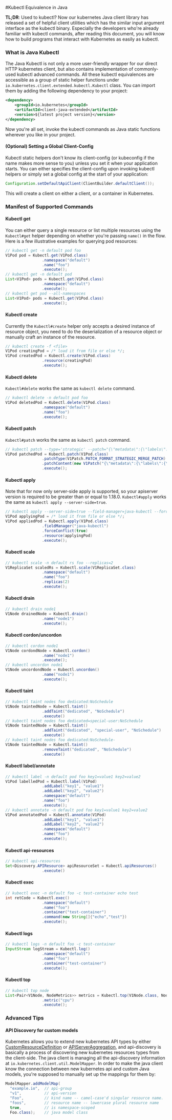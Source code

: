 #Kubectl Equivalence in Java

__TL;DR__: Used to kubectl? Now our kubernetes Java client library has released a set of 
helpful client utilities which has the similar input argument interface as the kubectl binary.
Especially the developers who're already familiar with kubectl commands, after reading this 
document, you will know how to build programs that interact with Kubernetes as easily as kubectl.


### What is Java Kubectl

The Java Kubectl is not only a more user-friendly wrapper for our direct HTTP kubernetes client,
but also contains implementation of commonly-used kubectl advanced commands. All these kubectl 
equivalences are accessible as a group of static helper functions under `io.kubernetes.client.extended.kubectl.Kubectl` 
class. You can import them by adding the following dependency to your project:

```xml
<dependency>
	<groupId>io.kubernetes</groupId>
	<artifactId>client-java-extended</artifactId>
	<version>${latest project version}</version>
</dependency>
```

Now you're all set, invoke the kubectl commands as Java static functions wherever you like in 
your project.

#### (Optional) Setting a Global Client-Config

Kubectl static helpers don't know its client-config (or kubeconfig if the name makes more sense to 
you) unless you set it when your application starts. You can either specifies the client-config upon 
invoking kubectl helpers or simply set a global config at the start of your application:

```java
Configuration.setDefaultApiClient(ClientBuilder.defaultClient());
```

This will create a client on either a client, or a container in Kubernetes.

### Manifest of Supported Commands 


#### Kubectl get

You can either query a single resource or list multiple resources using the `Kubectl#get` helper depending
on whether you're passing `name()` in the flow. Here is a few illustrative examples for querying pod 
resources:

```java
// kubectl get -n default pod foo
V1Pod pod = Kubectl.get(V1Pod.class)
                .namespace("default")
                .name("foo")
                .execute();
// kubectl get -n default pod
List<V1Pod> pods = Kubectl.get(V1Pod.class)
                .namespace("default")
                .execute();
// kubectl get pod --all-namespaces
List<V1Pod> pods = Kubectl.get(V1Pod.class)
                .execute();
```

#### Kubectl create

Currently the `Kubectl#create` helper only accepts a desired instance of resource object, you need to do the 
deserialization of a resource object or manually craft an instance of the resource.

```java
// kubectl create -f <file>
V1Pod creatingPod = /* load it from file or else */;
V1Pod createdPod = Kubectl.create(V1Pod.class)
                .resource(creatingPod)
                .execute();
```

#### Kubectl delete

`Kubectl#delete` works the same as `kubectl delete` command.

```java
// kubectl delete -n default pod foo
V1Pod deletedPod = Kubectl.delete(V1Pod.class)
                .namespace("default")
                .name("foo")
                .execute();
```

#### Kubectl patch

`Kubectl#patch` works the same as `kubectl patch` command.

```java
// kubectl patch --type='strategic' --patch="{\"metadata\":{\"labels\":{\"foo\":\"bar\"}}"
V1Pod patchedPod = Kubectl.patch(V1Pod.class)
                .patchType(V1Patch.PATCH_FORMAT_STRATEGIC_MERGE_PATCH)
                .patchContent(new V1Patch("{\"metadata\":{\"labels\":{\"foo\":\"bar\"}}"))
                .execute();
```

#### Kubectl apply

Note that for now only server-side apply is supported, so your apiserver version is required to
be greater than or equal to 1.18.0. `Kubectl#apply` works the same as `kubectl apply --server-side=true`.

```java
// kubectl apply --server-side=true --field-manager=java-kubectl --force-conflict=true -f <file>
V1Pod applyingPod = /* load it from file or else */;
V1Pod appliedPod = Kubectl.apply(V1Pod.class)
                .fieldManager("java-kubectl")
                .forceConflict(true)
                .resource(applyingPod)
                .execute();
```

#### Kubectl scale

```java
// kubectl scale -n default rs foo --replicas=2
V1ReplicaSet scaledRs = Kubectl.scale(V1ReplicaSet.class)
                .namespace("default")
                .name("foo")
                .replicas(2)
                .execute();
```


#### Kubectl drain

```java
// kubectl drain node1
V1Node drainedNode = Kubectl.drain()
                .name("node1")
                .execute();
```


#### Kubectl cordon/uncordon

```java
// kubectl cordon node1
V1Node cordondNode = Kubectl.cordon()
                .name("node1")
                .execute();
// kubectl uncordon node1
V1Node uncordondNode = Kubectl.uncordon()
                .name("node1")
                .execute();
```

#### Kubectl taint

```java
// kubectl taint nodes foo dedicated:NoSchedule
V1Node taintedNode = Kubectl.taint()
                .addTaint("dedicated", "NoSchedule")
                .execute()
// kubectl taint nodes foo dedicated=special-user:NoSchedule
V1Node taintedNode = Kubectl.taint()
                .addTaint("dedicated", "special-user", "NoSchedule")
                .execute()
// kubectl taint nodes foo dedicated:NoSchedule-
V1Node taintedNode = Kubectl.taint()
                .removeTaint("dedicated", "NoSchedule")
                .execute()
```



#### Kubectl label/annotate

```java
// kubectl label -n default pod foo key1=value1 key2=value2
V1Pod labelledPod = Kubectl.label(V1Pod)
                .addLabel("key1", "value1")
                .addLabel("key2", "value2")
                .namespace("default")
                .name("foo")
                .execute();
// kubectl annotate -n default pod foo key1=value1 key2=value2
V1Pod annotatedPod = Kubectl.annotate(V1Pod)
                .addLabel("key1", "value1")
                .addLabel("key2", "value2")
                .namespace("default")
                .name("foo")
                .execute();
```

#### Kubectl api-resources

```java
// kubectl api-resources
Set<Discovery.APIResource> apiResourceSet = Kubectl.apiResources()
                .execute()
```

#### Kubectl exec

```java
// kubectl exec -n default foo -c test-container echo test
int retCode = Kubectl.exec()
                .namespace("default")
                .name("foo")
                .container("test-container")
                .command(new String[]{"echo","test"})
                .execute();
```


#### Kubectl logs

```java
// kubectl logs -n default foo -c test-container
InputStream logStream = Kubectl.log()
                .namespace("default")
                .name("foo")
                .container("test-container")
                .execute();
```

#### Kubectl top

```java
// kubectl top node
List<Pair<V1Node, NodeMetrics>> metrics = Kubectl.top(V1Node.class, NodeMetrics.class)
                .metric("cpu")
                .execute();
```

### Advanced Tips

#### API Discovery for custom models

Kubernetes allows you to extend new kubernetes API types by either [CustomResourceDefinition](https://kubernetes.io/docs/tasks/extend-kubernetes/custom-resources/custom-resource-definitions/)
or [APIServerAggregation](https://kubernetes.io/docs/tasks/extend-kubernetes/setup-extension-api-server/),
and api-discovery is basically a process of discovering new kubernetes resources types from the client-side. 
The java client is managing all the api-discovery information at `io.kubernetes.client.util.ModelMapper`.
In order to make the java client know the connection between new kubernetes api and custom Java models, you're 
supposed to manually set up the mappings for them by:

```java
ModelMapper.addModelMap(
  "example.io",  // api-group
  "v1",          // api-version
  "Foo",         // kind name -- camel-case'd singular resource name.
  "foos",        // resource name -- lowercase plural resource name
  true,          // is namespace-scoped
  Foo.class);    // java model class
```
